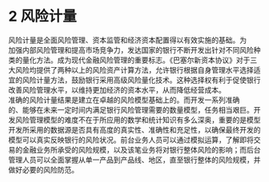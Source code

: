 # 2 风险计量

风险计量是全面风险管理、资本监管和经济资本配置得以有效实施的基础。为<br />
    加强内部风险管理和提高市场竞争力，发达国家的银行不断开发出针对不同风险种<br />
    类的量化方法。成为现代金融风险管理的重要标志。《巴塞尔新资本协议》对于三<br />
    大风险均提供了两种以上的风险资产计算方法，允许银行根据自身管理水平选择适<br />
    宜的风险计量方法，鼓励银行采用高级风险量化技术。这种选择权有利于促使银行<br />
    改善风险管理水平，以维持更加经济的资本水平，从而降低经营成本。<br />
    准确的风险计量结果是建立在卓越的风险模型基础上的。而开发一系列准确<br />
    的、能够在未来一定时间内满足银行风险管理需要的数量模型，任务相当艰巨。开<br />
    发风险管理模型的难度不在于所应用的数学和统计知识有多么深奥，重要的是模型<br />
    开发所采用的数据源是否具有高度的真实性、准确性和充足性，以确保最终开发的<br />
    模型可以真实反映银行的风险状况。前台业务人员可以通过模拟运算，了解即将交<br />
    易的金融业务所承受的风险规模，以及该笔业务将对银行整体风险的影响；而后台<br />
    管理人员可以全面掌握从单一产品到产品线、地区，直至银行整体的风险规模，并<br />
  做好必要的风险防范。